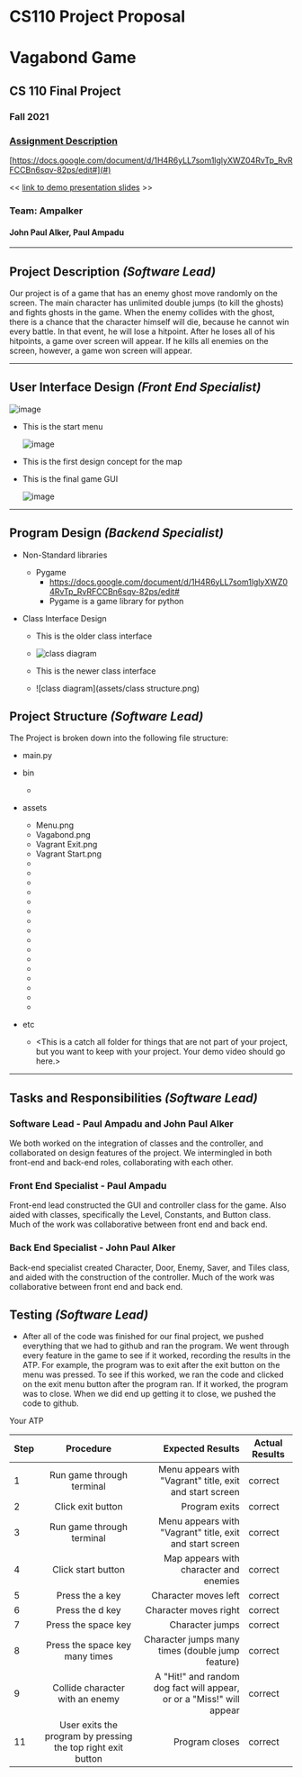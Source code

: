 # CS110 Project Proposal
# Vagabond Game
## CS 110 Final Project
### Fall 2021
### [Assignment Description](https://docs.google.com/document/d/1H4R6yLL7som1lglyXWZ04RvTp_RvRFCCBn6sqv-82ps/edit#)

[https://docs.google.com/document/d/1H4R6yLL7som1lglyXWZ04RvTp_RvRFCCBn6sqv-82ps/edit#](#)

<< [link to demo presentation slides](#) >>

### Team: Ampalker
#### John Paul Alker, Paul Ampadu

***

## Project Description *(Software Lead)*
Our project is of a game that has an enemy ghost move randomly on the screen. The main character has unlimited double jumps (to kill the ghosts) and fights ghosts in the game. When the enemy collides with the ghost, there is a chance that the character himself will die, because he cannot win every battle. In that event, he will lose a hitpoint. After he loses all of his hitpoints, a game over screen will appear. If he kills all enemies on the screen, however, a game won screen will appear.

***    

## User Interface Design *(Front End Specialist)*

![image](https://user-images.githubusercontent.com/89813338/140586605-9adc09ef-7bd7-4390-bd09-4385bbdeb792.png)

* This is the start menu
   
   
   ![image](assets/vagrant-level-demo.png)

* This is the first design concept for the map


* This is the final game GUI


   ![image](assets/guiguiguigui.png)

***        

## Program Design *(Backend Specialist)*
* Non-Standard libraries
    * Pygame 
        * https://docs.google.com/document/d/1H4R6yLL7som1lglyXWZ04RvTp_RvRFCCBn6sqv-82ps/edit#
        * Pygame is a game library for python
* Class Interface Design

    * This is the older class interface
    * ![class diagram](assets/milestone3.png)


    * This is the newer class interface
    * ![class diagram](assets/class structure.png)

## Project Structure *(Software Lead)*

The Project is broken down into the following file structure:
* main.py
* bin
    * <all of your python files should go here>
* assets
   * Menu.png
   * Vagabond.png
   * Vagrant Exit.png
   * Vagrant Start.png
   *
   *
   *
   *
   *
   *
   *
   *
   *
   *
   *
   *
   *
   *
   *
   *
   
   
   
* etc
    * <This is a catch all folder for things that are not part of your project, but you want to keep with your project. Your demo video should go here.>

***

## Tasks and Responsibilities *(Software Lead)*

### Software Lead - Paul Ampadu and John Paul Alker

We both worked on the integration of classes and the controller, and collaborated on design features of the project. We intermingled in both front-end and back-end roles, collaborating with each other.

### Front End Specialist - Paul Ampadu

Front-end lead constructed the GUI and controller class for the game. Also aided with classes, specifically the Level, Constants, and Button class. Much of the work was collaborative between front end and back end. 

### Back End Specialist - John Paul Alker

Back-end specialist created Character, Door, Enemy, Saver, and Tiles class, and aided with the construction of the controller. Much of the work was collaborative between front end and back end. 

## Testing *(Software Lead)*
* After all of the code was finished for our final project, we pushed everything that we had to github and ran the program. We went through every feature in the game to see if it worked, recording the results in the ATP. For example, the program was to exit after the exit button on the menu was pressed. To see if this worked, we ran the code and clicked on the exit menu button after the program ran. If it worked, the program was to close. When we did end up getting it to close, we pushed the code to github. 

 Your ATP

| Step                  | Procedure     | Expected Results  | Actual Results |
| ----------------------|:-------------:| -----------------:| -------------- |
|  1  | Run game through terminal  | Menu appears with "Vagrant" title, exit and start screen  |     correct     |
|  2  | Click exit button  | Program exits |         correct        |
|  3  | Run game through terminal  | Menu appears with "Vagrant" title, exit and start screen  |     correct     |
|  4  | Click start button  | Map appears with character and enemies|         correct        |
|  5  | Press the a key  | Character moves left |         correct        |
|  6  | Press the d key  | Character moves right |        correct         |
|  7  | Press the space key  | Character jumps |         correct        |
|  8  | Press the space key many times | Character jumps many times (double jump feature) |        correct         |
|  9  | Collide character with an enemy | A "Hit!" and random dog fact will appear, or or a "Miss!" will appear |        correct         |
|  11  | User exits the program by pressing the top right exit button | Program closes |        correct         |
